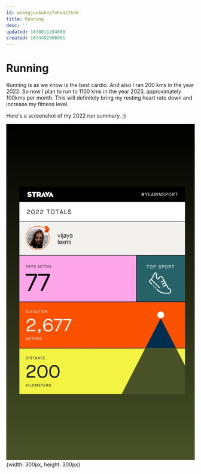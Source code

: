 ```yaml
---
id: wokkgjuukukepfvhoat2kk6
title: Running
desc: ''
updated: 1678011284080
created: 1674402906001
---
```


# Running

Running is as we know is the best cardio. And also I ran 200 kms in the year 2022.
So now I plan to run to 1100 kms in the year 2023, approximately 100kms per month. This will definitely bring my resting heart rate down and increase my fitness level.

Here's a screenshot of my 2022 run summary. ;)

![Strava](/assets/images/StravaHistory.jpg){width: 300px, height: 300px}


